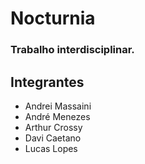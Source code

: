 
# Nocturnia
### Trabalho interdisciplinar.


## Integrantes
- Andrei Massaini
- André Menezes
- Arthur Crossy
- Davi Caetano
- Lucas Lopes



